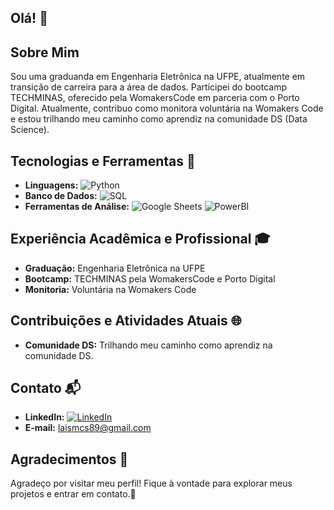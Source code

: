 ## Olá! 👋

## Sobre Mim
Sou uma graduanda em Engenharia Eletrônica na UFPE, atualmente em transição de carreira para a área de dados. Participei do bootcamp TECHMINAS, oferecido pela WomakersCode em parceria com o Porto Digital. Atualmente, contribuo como monitora voluntária na Womakers Code e estou trilhando meu caminho como aprendiz na comunidade DS (Data Science).

## Tecnologias e Ferramentas 🚀
- **Linguagens:** ![Python](https://img.shields.io/badge/-Python-blue?style=flat&logo=python&logoColor=white)
- **Banco de Dados:** ![SQL](https://img.shields.io/badge/-SQL-green?style=flat&logo=sql&logoColor=white)
- **Ferramentas de Análise:** ![Google Sheets](https://img.shields.io/badge/-Google%20Sheets-yellow?style=flat&logo=google-sheets&logoColor=white) ![PowerBI](https://img.shields.io/badge/-PowerBI-purple?style=flat&logo=powerbi&logoColor=white)

## Experiência Acadêmica e Profissional 🎓
- **Graduação:** Engenharia Eletrônica na UFPE
- **Bootcamp:** TECHMINAS pela WomakersCode e Porto Digital
- **Monitoria:** Voluntária na Womakers Code

## Contribuições e Atividades Atuais 🌐
- **Comunidade DS:** Trilhando meu caminho como aprendiz na comunidade DS.

## Contato 📬
- **LinkedIn:** [![LinkedIn](https://img.shields.io/badge/-LinkedIn-blue?style=flat&logo=linkedin&logoColor=white)](www.linkedin.com/in/lais-coutinho-/)
- **E-mail:** laismcs89@gmail.com

## Agradecimentos 🙏
Agradeço por visitar meu perfil! Fique à vontade para explorar meus projetos e entrar em contato.🙂
